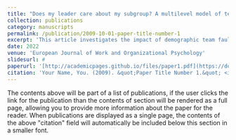 ```yaml
---
title: "Does my leader care about my subgroup? A multilevel model of team faultlines, LMX quality, and employee absenteeism"
collection: publications
category: manuscripts
permalink: /publication/2009-10-01-paper-title-number-1
excerpt: 'This article investigates the impact of demographic team faultlines on employee absenteeism by considering the level of leader-member exchange (LMX) that supervisors develop with members from different subgroups in a team. We integrate faultline research with the literature on LMX differentiation to build an integrative multilevel model to explain individual absenteeism behaviour. Drawing from social categorization and social comparison theory, we propose that members of subgroups that receive less favourable LMX treatment than their outgroup are particularly likely to increase their absenteeism behaviour due to faultline-induced social categorization. Our predictions receive empirical support in a study with 164 employees from a German electrical engineering company. We discuss implications for the faultline and LMX literature and executives who lead diverse teams.'
date: 2022
venue: 'European Journal of Work and Organizational Psychology'
slidesurl: #
paperurl: '[http://academicpages.github.io/files/paper1.pdf](https://doi.org/10.1080/1359432X.2022.2136522)'
citation: 'Your Name, You. (2009). &quot;Paper Title Number 1.&quot; <i>Journal 1</i>. 1(1).'
---
```


The contents above will be part of a list of publications, if the user clicks the link for the publication than the contents of section will be rendered as a full page, allowing you to provide more information about the paper for the reader. When publications are displayed as a single page, the contents of the above "citation" field will automatically be included below this section in a smaller font.
